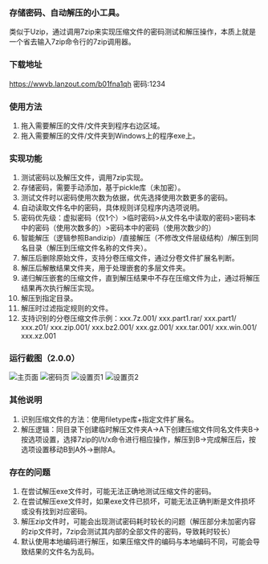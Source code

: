 ### 存储密码、自动解压的小工具。
类似于Uzip，通过调用7zip来实现压缩文件的密码测试和解压操作，本质上就是一个省去输入7zip命令行的7zip调用器。

### 下载地址
<https://wwvb.lanzout.com/b01fna1qh>
密码:1234

### 使用方法
1. 拖入需要解压的文件/文件夹到程序右边区域。
2. 拖入需要解压的文件/文件夹到Windows上的程序exe上。

### 实现功能
1. 测试密码以及解压文件，调用7zip实现。
2. 存储密码，需要手动添加，基于pickle库（未加密）。
3. 测试文件时以密码使用次数为依据，优先选择使用次数更多的密码。
4. 自动读取文件名中的密码，具体规则详见程序内选项说明。
5. 密码优先级：虚拟密码（仅1个）>临时密码>从文件名中读取的密码>密码本中的密码（使用次数多的）>密码本中的密码（使用次数少的）
6. 智能解压（逻辑参照Bandizip）/直接解压（不修改文件层级结构）/解压到同名目录（解压到压缩文件名称的文件夹）。
7. 解压后删除原始文件，支持分卷压缩文件，通过分卷文件扩展名判断。
8. 解压后解散结果文件夹，用于处理嵌套的多层文件夹。
9. 递归解压嵌套的压缩文件，直到解压结果中不存在压缩文件为止，通过将解压结果再次执行解压实现。
10. 解压到指定目录。
11. 解压时过滤指定规则的文件。
12. 支持识别的分卷压缩文件示例：xxx.7z.001/ xxx.part1.rar/ xxx.part1/ xxx.z01/ xxx.zip.001/ xxx.bz2.001/ xxx.gz.001/ xxx.tar.001/ xxx.win.001/ xxx.xz.001

### 运行截图（2.0.0）
![主页面](https://youke1.picui.cn/s1/2025/08/31/68b43d4b0c80b.png)
![密码页](https://youke1.picui.cn/s1/2025/08/31/68b43d4b44389.png)
![设置页1](https://youke1.picui.cn/s1/2025/08/31/68b43d4b404ac.png)
![设置页2](https://youke1.picui.cn/s1/2025/08/31/68b43d4b62002.png)

### 其他说明
1. 识别压缩文件的方法：使用filetype库+指定文件扩展名。
2. 解压逻辑：同目录下创建临时解压文件夹A->A下创建压缩文件同名文件夹B->按选项设置，选择7zip的l/t/x命令进行相应操作，解压到B->完成解压后，按选项设置移动B到A外->删除A。

### 存在的问题
1. 在尝试解压exe文件时，可能无法正确地测试压缩文件的密码。
2. 在尝试解压exe文件时，如果exe文件已损坏，可能无法正确判断是文件损坏或没有找到对应密码。
3. 解压zip文件时，可能会出现测试密码耗时较长的问题（解压部分未加密内容的zip文件时，7zip会测试其内部的全部文件的密码，导致耗时较长）
4. 默认使用本地编码进行解压，如果压缩文件的编码与本地编码不同，可能会导致结果的文件名为乱码。
